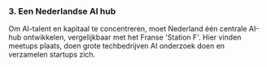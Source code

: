 
### **3. Een Nederlandse AI hub**

Om AI-talent en kapitaal te concentreren, moet Nederland één centrale AI-hub ontwikkelen, vergelijkbaar met het Franse 'Station F'. Hier vinden meetups plaats, doen grote techbedrijven AI onderzoek doen en verzamelen startups zich.
